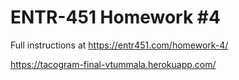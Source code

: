 # ENTR-451 Homework #4

Full instructions at https://entr451.com/homework-4/

https://tacogram-final-vtummala.herokuapp.com/